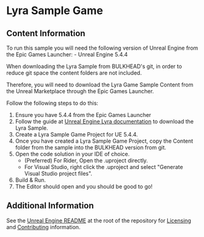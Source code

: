 Lyra Sample Game
===

Content Information
----
To run this sample you will need the following version of Unreal Engine from the Epic Games Launcher:
	- Unreal Engine 5.4.4

When downloading the Lyra Sample from BULKHEAD's git, in order to reduce git space the content folders are not included.

Therefore, you will need to download the Lyra Game Sample Content from the Unreal Marketplace through the Epic Games Launcher.

Follow the following steps to do this:
 1. Ensure you have 5.4.4 from the Epic Games Launcher
 2. Follow the guide at [Unreal Engine Lyra documentation](https://dev.epicgames.com/documentation/en-us/unreal-engine/lyra-sample-game-in-unreal-engine?application_version=5.4) to download the Lyra Sample.
 3. Create a Lyra Sample Game Project for UE 5.4.4.
 4. Once you have created a Lyra Sample Game Project, copy the Content folder from the sample into the BULKHEAD version from git.
 5. Open the code solution in your IDE of choice.
	 - (Preferred) For Rider, Open the .uproject directly.
	 - For Visual Studio, right click the .uproject and select "Generate Visual Studio project files".
 6. Build & Run.
 7. The Editor should open and you should be good to go!


Additional Information
----
See the [Unreal Engine README](../../../README.md) at the root of the repository for [Licensing](../../../README.md#licensing) and [Contributing](../../../README.md#contributions) information.